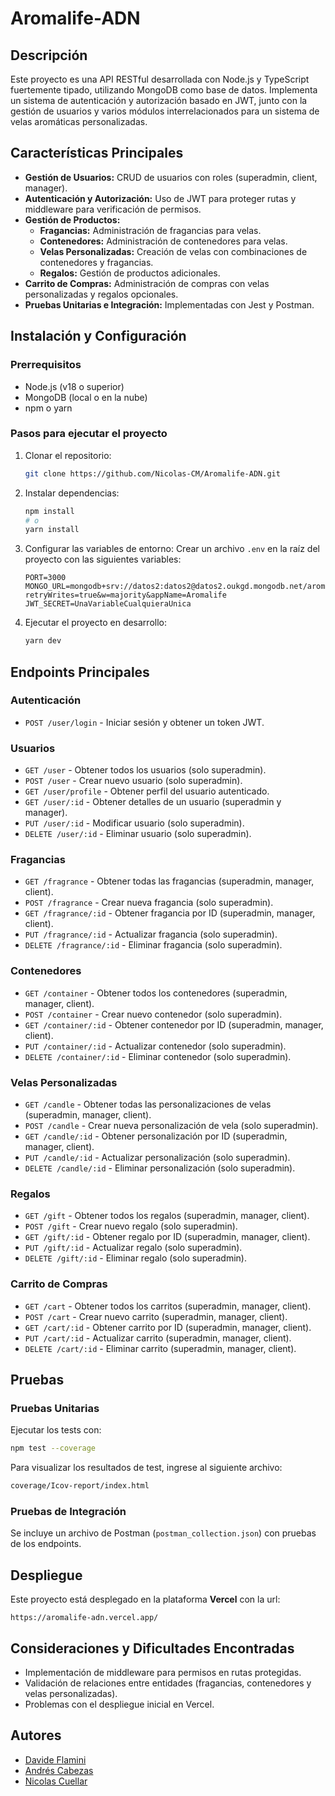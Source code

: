 # Aromalife-ADN

## Descripción
Este proyecto es una API RESTful desarrollada con Node.js y TypeScript fuertemente tipado, utilizando MongoDB como base de datos. Implementa un sistema de autenticación y autorización basado en JWT, junto con la gestión de usuarios y varios módulos interrelacionados para un sistema de velas aromáticas personalizadas.

## Características Principales
- **Gestión de Usuarios:** CRUD de usuarios con roles (superadmin, client, manager).
- **Autenticación y Autorización:** Uso de JWT para proteger rutas y middleware para verificación de permisos.
- **Gestión de Productos:**
  - **Fragancias:** Administración de fragancias para velas.
  - **Contenedores:** Administración de contenedores para velas.
  - **Velas Personalizadas:** Creación de velas con combinaciones de contenedores y fragancias.
  - **Regalos:** Gestión de productos adicionales.
- **Carrito de Compras:** Administración de compras con velas personalizadas y regalos opcionales.
- **Pruebas Unitarias e Integración:** Implementadas con Jest y Postman.

## Instalación y Configuración

### Prerrequisitos
- Node.js (v18 o superior)
- MongoDB (local o en la nube)
- npm o yarn

### Pasos para ejecutar el proyecto
1. Clonar el repositorio:
   ```bash
   git clone https://github.com/Nicolas-CM/Aromalife-ADN.git
   ```
2. Instalar dependencias:
   ```bash
   npm install
   # o
   yarn install
   ```
3. Configurar las variables de entorno:
   Crear un archivo `.env` en la raíz del proyecto con las siguientes variables:
   ```env
   PORT=3000
   MONGO_URL=mongodb+srv://datos2:datos2@datos2.oukgd.mongodb.net/aromalife?retryWrites=true&w=majority&appName=Aromalife
   JWT_SECRET=UnaVariableCualquieraUnica
   ```
4. Ejecutar el proyecto en desarrollo:
   ```bash
   yarn dev
   ```

## Endpoints Principales

### Autenticación
- `POST /user/login` - Iniciar sesión y obtener un token JWT.

### Usuarios
- `GET /user` - Obtener todos los usuarios (solo superadmin).
- `POST /user` - Crear nuevo usuario (solo superadmin).
- `GET /user/profile` - Obtener perfil del usuario autenticado.
- `GET /user/:id` - Obtener detalles de un usuario (superadmin y manager).
- `PUT /user/:id` - Modificar usuario (solo superadmin).
- `DELETE /user/:id` - Eliminar usuario (solo superadmin).

### Fragancias
- `GET /fragrance` - Obtener todas las fragancias (superadmin, manager, client).
- `POST /fragrance` - Crear nueva fragancia (solo superadmin).
- `GET /fragrance/:id` - Obtener fragancia por ID (superadmin, manager, client).
- `PUT /fragrance/:id` - Actualizar fragancia (solo superadmin).
- `DELETE /fragrance/:id` - Eliminar fragancia (solo superadmin).

### Contenedores
- `GET /container` - Obtener todos los contenedores (superadmin, manager, client).
- `POST /container` - Crear nuevo contenedor (solo superadmin).
- `GET /container/:id` - Obtener contenedor por ID (superadmin, manager, client).
- `PUT /container/:id` - Actualizar contenedor (solo superadmin).
- `DELETE /container/:id` - Eliminar contenedor (solo superadmin).

### Velas Personalizadas
- `GET /candle` - Obtener todas las personalizaciones de velas (superadmin, manager, client).
- `POST /candle` - Crear nueva personalización de vela (solo superadmin).
- `GET /candle/:id` - Obtener personalización por ID (superadmin, manager, client).
- `PUT /candle/:id` - Actualizar personalización (solo superadmin).
- `DELETE /candle/:id` - Eliminar personalización (solo superadmin).

### Regalos
- `GET /gift` - Obtener todos los regalos (superadmin, manager, client).
- `POST /gift` - Crear nuevo regalo (solo superadmin).
- `GET /gift/:id` - Obtener regalo por ID (superadmin, manager, client).
- `PUT /gift/:id` - Actualizar regalo (solo superadmin).
- `DELETE /gift/:id` - Eliminar regalo (solo superadmin).

### Carrito de Compras
- `GET /cart` - Obtener todos los carritos (superadmin, manager, client).
- `POST /cart` - Crear nuevo carrito (superadmin, manager, client).
- `GET /cart/:id` - Obtener carrito por ID (superadmin, manager, client).
- `PUT /cart/:id` - Actualizar carrito (superadmin, manager, client).
- `DELETE /cart/:id` - Eliminar carrito (superadmin, manager, client).

## Pruebas

### Pruebas Unitarias
Ejecutar los tests con:
```bash
npm test --coverage
```
Para visualizar los resultados de test, ingrese al siguiente archivo:
```cmd
coverage/Icov-report/index.html
```

### Pruebas de Integración
Se incluye un archivo de Postman (`postman_collection.json`) con pruebas de los endpoints.

## Despliegue
Este proyecto está desplegado en la plataforma **Vercel** con la url:
```url
https://aromalife-adn.vercel.app/
```

## Consideraciones y Dificultades Encontradas
- Implementación de middleware para permisos en rutas protegidas.
- Validación de relaciones entre entidades (fragancias, contenedores y velas personalizadas).
- Problemas con el despliegue inicial en Vercel.

## Autores
- [Davide Flamini](https://github.com/davidone007)
- [Andrés Cabezas](https://github.com/andrescabezas26)
- [Nicolas Cuellar](https://github.com/Nicolas-CM)